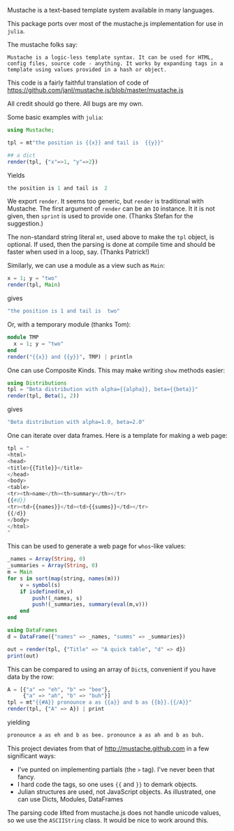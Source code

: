 Mustache is a text-based template system available in many languages.

This package ports over most of the mustache.js implementation for
use in `julia`.


The mustache folks say:

    Mustache is a logic-less template syntax. It can be used for HTML,
    config files, source code - anything. It works by expanding tags in a
    template using values provided in a hash or object.


This code is a fairly faithful translation of code of
https://github.com/janl/mustache.js/blob/master/mustache.js

All credit should go there. All bugs are my own.

Some basic examples with `julia`:

```julia
using Mustache; 

tpl = mt"the position is {{x}} and tail is  {{y}}"

## a dict
render(tpl, {"x"=>1, "y"=>2})
```

Yields

```julia
the position is 1 and tail is  2
```

We export `render`. It seems too generic, but `render` is traditional
with Mustache. The first argument of `render` can be an `IO` instance. It it is not given, then `sprint` is used to provide one. (Thanks Stefan for the suggestion.)

The non-standard string literal `mt`, used above to make the `tpl`
object, is optional. If used, then the parsing is done at compile time
and should be faster when used in a loop, say. (Thanks Patrick!)

Similarly, we can use a module as a view such as `Main`:

```julia
x = 1; y = "two"
render(tpl, Main)
```

gives

```julia
"the position is 1 and tail is  two"
```

Or, with a temporary module (thanks Tom):

```julia
module TMP
  x = 1; y = "two"
end
render("{{x}} and {{y}}", TMP) | println
```


One can use Composite Kinds. This may make writing `show` methods easier:

```julia
using Distributions
tpl = "Beta distribution with alpha={{alpha}}, beta={{beta}}"
render(tpl, Beta(1, 2))
```

gives

```julia
"Beta distribution with alpha=1.0, beta=2.0"
```

One can iterate over data frames. Here is a template for making a web page:

```julia
tpl = "
<html>
<head>
<title>{{Title}}</title>
</head>
<body>
<table>
<tr><th>name</th><th>summary</th></tr>
{{#d}}
<tr><td>{{names}}</td><td>{{summs}}</td></tr>
{{/d}}
</body>
</html>
"
```
This can be used to generate a web page for `whos`-like values:

```julia
_names = Array(String, 0)
_summaries = Array(String, 0)
m = Main
for s in sort(map(string, names(m)))
    v = symbol(s)
    if isdefined(m,v)
        push!(_names, s)
        push!(_summaries, summary(eval(m,v)))
    end
end

using DataFrames
d = DataFrame({"names" => _names, "summs" => _summaries})

out = render(tpl, {"Title" => "A quick table", "d" => d})
print(out)
```


This can be compared to using an array of `Dict`s, convenient if you have data by the row:

```julia
A = [{"a" => "eh", "b" => "bee"},
     {"a" => "ah", "b" => "buh"}]
tpl = mt"{{#A}} pronounce a as {{a}} and b as {{b}}.{{/A}}"
render(tpl, {"A" => A}) | print
```

yielding

```julia
pronounce a as eh and b as bee. pronounce a as ah and b as buh.
```


This project deviates from that of http://mustache.github.com in a few significant ways:

* I've punted on implementing partials (the `>` tag). I've never been that fancy.
* I hard code the tags, so one uses `{{` and `}}` to demark objects.
* Julian structures are used, not JavaScript objects. As illustrated,
  one can use Dicts, Modules, DataFrames


The parsing code lifted from mustache.js does not handle unicode
values, so we use the `ASCIIString` class. It would be nice to work
around this.




